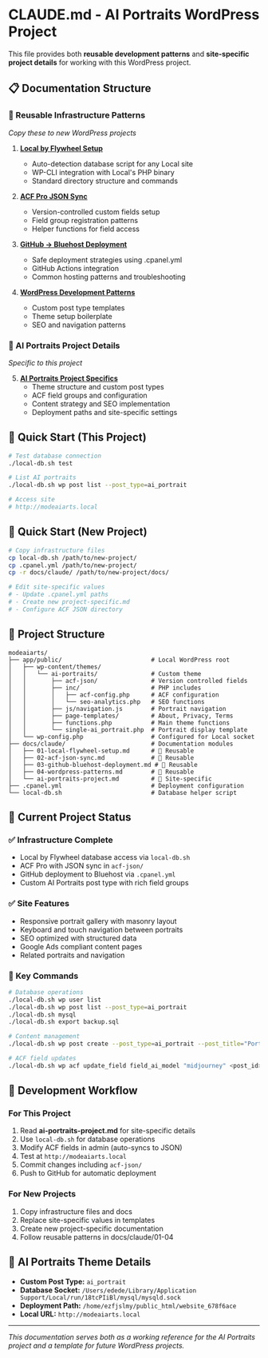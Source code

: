# CLAUDE.md - AI Portraits WordPress Project

This file provides both **reusable development patterns** and **site-specific project details** for working with this WordPress project.

## 📋 Documentation Structure

### 🔧 Reusable Infrastructure Patterns
*Copy these to new WordPress projects*

1. **[Local by Flywheel Setup](docs/claude/01-local-flywheel-setup.md)**
   - Auto-detection database script for any Local site
   - WP-CLI integration with Local's PHP binary
   - Standard directory structure and commands

2. **[ACF Pro JSON Sync](docs/claude/02-acf-json-sync.md)**
   - Version-controlled custom fields setup
   - Field group registration patterns
   - Helper functions for field access

3. **[GitHub → Bluehost Deployment](docs/claude/03-github-bluehost-deployment.md)**
   - Safe deployment strategies using .cpanel.yml
   - GitHub Actions integration
   - Common hosting patterns and troubleshooting

4. **[WordPress Development Patterns](docs/claude/04-wordpress-patterns.md)**
   - Custom post type templates
   - Theme setup boilerplate
   - SEO and navigation patterns

### 🎨 AI Portraits Project Details
*Specific to this project*

5. **[AI Portraits Project Specifics](docs/claude/ai-portraits-project.md)**
   - Theme structure and custom post types
   - ACF field groups and configuration
   - Content strategy and SEO implementation
   - Deployment paths and site-specific settings

## 🚀 Quick Start (This Project)

```bash
# Test database connection
./local-db.sh test

# List AI portraits
./local-db.sh wp post list --post_type=ai_portrait

# Access site
# http://modeaiarts.local
```

## 🚀 Quick Start (New Project)

```bash
# Copy infrastructure files
cp local-db.sh /path/to/new-project/
cp .cpanel.yml /path/to/new-project/
cp -r docs/claude/ /path/to/new-project/docs/

# Edit site-specific values
# - Update .cpanel.yml paths
# - Create new project-specific.md
# - Configure ACF JSON directory
```

## 📁 Project Structure

```
modeaiarts/
├── app/public/                         # Local WordPress root
│   ├── wp-content/themes/
│   │   └── ai-portraits/               # Custom theme
│   │       ├── acf-json/               # Version controlled fields
│   │       ├── inc/                    # PHP includes
│   │       │   ├── acf-config.php      # ACF configuration
│   │       │   └── seo-analytics.php   # SEO functions
│   │       ├── js/navigation.js        # Portrait navigation
│   │       ├── page-templates/         # About, Privacy, Terms
│   │       ├── functions.php           # Main theme functions
│   │       └── single-ai_portrait.php  # Portrait display template
│   └── wp-config.php                   # Configured for Local socket
├── docs/claude/                        # Documentation modules
│   ├── 01-local-flywheel-setup.md      # 🔧 Reusable
│   ├── 02-acf-json-sync.md             # 🔧 Reusable
│   ├── 03-github-bluehost-deployment.md # 🔧 Reusable
│   ├── 04-wordpress-patterns.md        # 🔧 Reusable
│   └── ai-portraits-project.md         # 🎨 Site-specific
├── .cpanel.yml                         # Deployment configuration
└── local-db.sh                         # Database helper script
```

## 🎯 Current Project Status

### ✅ Infrastructure Complete
- Local by Flywheel database access via `local-db.sh`
- ACF Pro with JSON sync in `acf-json/`
- GitHub deployment to Bluehost via `.cpanel.yml`
- Custom AI Portraits post type with rich field groups

### ✅ Site Features
- Responsive portrait gallery with masonry layout
- Keyboard and touch navigation between portraits
- SEO optimized with structured data
- Google Ads compliant content pages
- Related portraits and navigation

### 🔑 Key Commands

```bash
# Database operations
./local-db.sh wp user list
./local-db.sh wp post list --post_type=ai_portrait
./local-db.sh mysql
./local-db.sh export backup.sql

# Content management
./local-db.sh wp post create --post_type=ai_portrait --post_title="Portrait Name" --post_status=publish

# ACF field updates
./local-db.sh wp acf update_field field_ai_model "midjourney" <post_id>
```

## 📝 Development Workflow

### For This Project
1. Read **ai-portraits-project.md** for site-specific details
2. Use `local-db.sh` for database operations
3. Modify ACF fields in admin (auto-syncs to JSON)
4. Test at `http://modeaiarts.local`
5. Commit changes including `acf-json/`
6. Push to GitHub for automatic deployment

### For New Projects
1. Copy infrastructure files and docs
2. Replace site-specific values in templates
3. Create new project-specific documentation
4. Follow reusable patterns in docs/claude/01-04

## 🎨 AI Portraits Theme Details

- **Custom Post Type:** `ai_portrait`
- **Database Socket:** `/Users/edede/Library/Application Support/Local/run/18tcPIiBl/mysql/mysqld.sock`
- **Deployment Path:** `/home/ezfjslmy/public_html/website_678f6ace`
- **Local URL:** `http://modeaiarts.local`

---

*This documentation serves both as a working reference for the AI Portraits project and a template for future WordPress projects.*